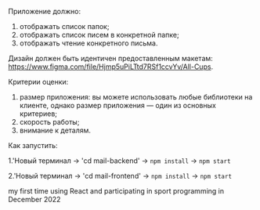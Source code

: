Приложение должно:
1. отображать список папок;
2. отображать список писем в конкретной папке;
3. отображать чтение конкретного письма.

Дизайн должен быть идентичен предоставленным макетам: https://www.figma.com/file/Hjmp5uPiLTtd7RSf1ccvYv/All-Cups.

Критерии оценки:
1. размер приложения: вы можете использовать любые библиотеки на клиенте, однако размер приложения — один из основных критериев;
2. скорость работы;
3. внимание к деталям.

Как запустить:

1.'Новый терминал -> 'cd mail-backend' -> `npm install` -> `npm start`

2.'Новый терминал -> 'cd mail-frontend' -> `npm install` -> `npm start`

my first time using React and participating in sport programming in December 2022
